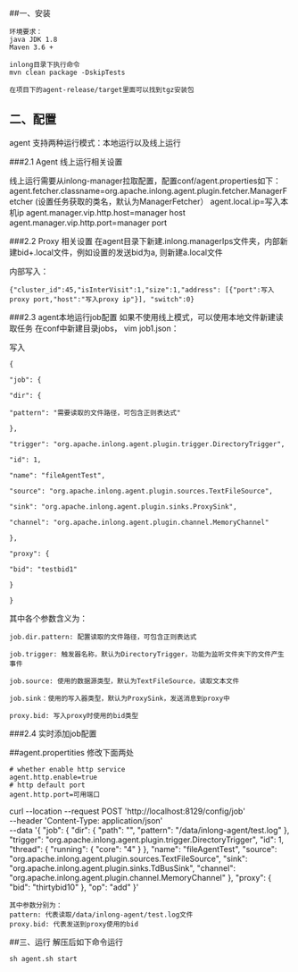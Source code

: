 ##一、安装

	环境要求：
	java JDK 1.8
	Maven 3.6 +
	
	inlong目录下执行命令
    mvn clean package -DskipTests

    在项目下的agent-release/target里面可以找到tgz安装包




## 二、配置

agent 支持两种运行模式：本地运行以及线上运行

###2.1 Agent 线上运行相关设置

线上运行需要从inlong-manager拉取配置，配置conf/agent.properties如下：
agent.fetcher.classname=org.apache.inlong.agent.plugin.fetcher.ManagerFetcher (设置任务获取的类名，默认为ManagerFetcher）
agent.local.ip=写入本机ip
agent.manager.vip.http.host=manager host
agent.manager.vip.http.port=manager port

###2.2 Proxy 相关设置
在agent目录下新建.inlong\.managerIps文件夹，内部新建bid+.local文件，例如设置的发送bid为a, 则新建a.local文件

内部写入：

    {"cluster_id":45,"isInterVisit":1,"size":1,"address": [{"port":写入proxy port,"host":"写入proxy ip"}], "switch":0}

###2.3 agent本地运行job配置
如果不使用线上模式，可以使用本地文件新建读取任务
在conf中新建目录jobs，
vim job1.json：

写入

    {
    
    "job": {
    
    "dir": {
    
    "pattern": "需要读取的文件路径，可包含正则表达式"
    
    },
    
    "trigger": "org.apache.inlong.agent.plugin.trigger.DirectoryTrigger",
    
    "id": 1,
    
    "name": "fileAgentTest",
    
    "source": "org.apache.inlong.agent.plugin.sources.TextFileSource",
    
    "sink": "org.apache.inlong.agent.plugin.sinks.ProxySink",
    
    "channel": "org.apache.inlong.agent.plugin.channel.MemoryChannel"
    
    },
    
    "proxy": {
    
    "bid": "testbid1"
    
    }
    
    }



其中各个参数含义为：

    job.dir.pattern: 配置读取的文件路径，可包含正则表达式
    
    job.trigger: 触发器名称，默认为DirectoryTrigger，功能为监听文件夹下的文件产生事件
    
    job.source: 使用的数据源类型，默认为TextFileSource，读取文本文件
    
    job.sink：使用的写入器类型，默认为ProxySink，发送消息到proxy中
    
    proxy.bid: 写入proxy时使用的bid类型

###2.4 实时添加job配置

##agent.propertities 修改下面两处

	# whether enable http service
	agent.http.enable=true
	# http default port
	agent.http.port=可用端口

curl --location --request POST 'http://localhost:8129/config/job' \
--header 'Content-Type: application/json' \
--data '{
"job": {
"dir": {
"path": "",
"pattern": "/data/inlong-agent/test.log"
},
"trigger": "org.apache.inlong.agent.plugin.trigger.DirectoryTrigger",
"id": 1,
"thread": {
"running": {
"core": "4"
}
},
"name": "fileAgentTest",
"source": "org.apache.inlong.agent.plugin.sources.TextFileSource",
"sink": "org.apache.inlong.agent.plugin.sinks.TdBusSink",
"channel": "org.apache.inlong.agent.plugin.channel.MemoryChannel"
},
"proxy": {
"bid": "thirtybid10"
},
"op": "add"
}'

	其中参数分别为：
	pattern: 代表读取/data/inlong-agent/test.log文件
	proxy.bid: 代表发送到proxy使用的bid

##三、运行
解压后如下命令运行

    sh agent.sh start